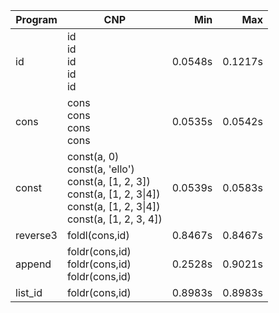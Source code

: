 Program | CNP | Min | Max
--- | --- | ---: | ---:
id | id<br/>id<br/>id<br/>id<br/>id | 0.0548s | 0.1217s
cons | cons<br/>cons<br/>cons<br/>cons | 0.0535s | 0.0542s
const | const(a, 0)<br/>const(a, 'ello')<br/>const(a, [1, 2, 3])<br/>const(a, [1, 2, 3\|4])<br/>const(a, [1, 2, 3\|4])<br/>const(a, [1, 2, 3, 4]) | 0.0539s | 0.0583s
reverse3 | foldl(cons,id) | 0.8467s | 0.8467s
append | foldr(cons,id)<br/>foldr(cons,id)<br/>foldr(cons,id) | 0.2528s | 0.9021s
list_id | foldr(cons,id) | 0.8983s | 0.8983s
